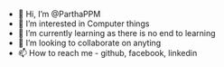 - 👋 Hi, I’m @ParthaPPM
- 👀 I’m interested in Computer things
- 🌱 I’m currently learning as there is no end to learning
- 💞️ I’m looking to collaborate on anyting
- 📫 How to reach me - github, facebook, linkedin

<!---
ParthaPPM/ParthaPPM is a ✨ special ✨ repository because its `README.md` (this file) appears on your GitHub profile.
You can click the Preview link to take a look at your changes.
--->
